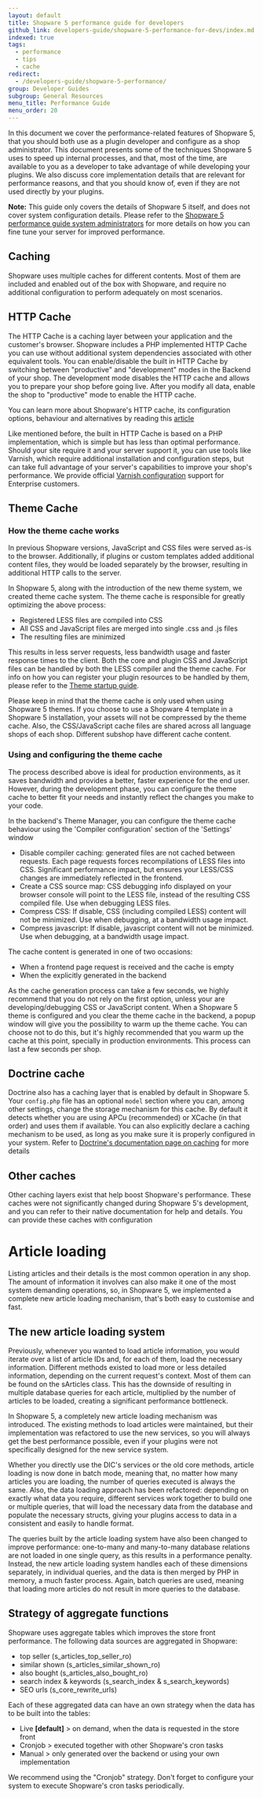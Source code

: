 ```yaml
---
layout: default
title: Shopware 5 performance guide for developers
github_link: developers-guide/shopware-5-performance-for-devs/index.md
indexed: true
tags:
  - performance
  - tips
  - cache
redirect:
  - /developers-guide/shopware-5-performance/
group: Developer Guides
subgroup: General Resources
menu_title: Performance Guide
menu_order: 20
---
```


In this document we cover the performance-related features of Shopware 5, that you should both use as a plugin developer and configure as a shop administrator. This document presents some of the techniques Shopware 5 uses to speed up internal processes, and that, most of the time, are available to you as a developer to take advantage of while developing your plugins. We also discuss core implementation details that are relevant for performance reasons, and that you should know of, even if they are not used directly by your plugins.

<div class="alert alert-warning">
<strong>Note:</strong> This guide only covers the details of Shopware 5 itself, and does not cover system configuration details. Please refer to the <a href="/sysadmins-guide/shopware-5-performance-for-sysadmins/">Shopware 5 performance guide system administrators</a> for more details on how you can fine tune your server for improved performance.
</div>

<div class="toc-list"></div>

## Caching

Shopware uses multiple caches for different contents. Most of them are included and enabled out of the box with Shopware, and require no additional configuration to perform adequately on most scenarios.

## HTTP Cache

The HTTP Cache is a caching layer between your application and the customer's browser. Shopware includes a PHP implemented HTTP Cache you can use without additional system dependencies associated with other equivalent tools. You can enable/disable the built in HTTP Cache by switching between "productive" and "development" modes in the Backend of your shop. The development mode disables the HTTP cache and allows you to prepare your shop before going live. After you modify all data, enable the shop to "productive" mode to enable the HTTP cache.

You can learn more about Shopware's HTTP cache, its configuration options, behaviour and alternatives by reading this
[article](/blog/2015/02/11/understanding-the-shopware-http-cache/)

Like mentioned before, the built in HTTP Cache is based on a PHP implementation, which is simple but has less than optimal performance. Should your site require it and your server support it, you can use tools like Varnish, which require additional installation and configuration steps, but can take full advantage of your server's capabilities to improve your shop's performance. We provide official [Varnish configuration](/sysadmins-guide/varnish-setup/) support for Enterprise customers.

## Theme Cache

### How the theme cache works

In previous Shopware versions, JavaScript and CSS files were served as-is to the browser. Additionally, if plugins or custom templates added additional content files, they would be loaded separately by the browser, resulting in additional HTTP calls to the server.

In Shopware 5, along with the introduction of the new theme system, we created theme cache system. The theme cache is responsible for greatly optimizing the above process:

- Registered LESS files are compiled into CSS
- All CSS and JavaScript files are merged into single .css and .js files
- The resulting files are minimized

This results in less server requests, less bandwidth usage and faster response times to the client. Both the core and plugin CSS and JavaScript files can be handled by both the LESS compiler and the theme cache. For info on how you can register your plugin resources to be handled by them, please refer to the [Theme startup guide](/designers-guide/theme-startup-guide).

Please keep in mind that the theme cache is only used when using Shopware 5 themes. If you choose to use a Shopware 4 template in a Shopware 5 installation, your assets will not be compressed by the theme cache. Also, the CSS/JavaScript cache files are shared across all language shops of each shop. Different subshop have different cache content.

### Using and configuring the theme cache

The process described above is ideal for production environments, as it saves bandwidth and provides a better, faster experience for the end user. However, during the development phase, you can configure the theme cache to better fit your needs and instantly reflect the changes you make to your code.

In the backend's Theme Manager, you can configure the theme cache behaviour using the 'Compiler configuration' section of the 'Settings' window

- Disable compiler caching: generated files are not cached between requests. Each page requests forces recompilations of LESS files into CSS. Significant performance impact, but ensures your LESS/CSS changes are immediately reflected in the frontend.
- Create a CSS source map: CSS debugging info displayed on your browser console will point to the LESS file, instead of the resulting CSS compiled file. Use when debugging LESS files.
- Compress CSS: If disable, CSS (including compiled LESS) content will not be minimized. Use when debugging, at a bandwidth usage impact.
- Compress javascript: If disable, javascript content will not be minimized. Use when debugging, at a bandwidth usage impact.

The cache content is generated in one of two occasions:

- When a frontend page request is received and the cache is empty
- When the explicitly generated in the backend

As the cache generation process can take a few seconds, we highly recommend that you do not rely on the first option, unless your are developing/debugging CSS or JavaScript content. When a Shopware 5 theme is configured and you clear the theme cache in the backend, a popup window will give you the possibility to warm up the theme cache. You can choose not to do this, but it's highly recommended that you warm up the cache at this point, specially in production environments. This process can last a few seconds per shop.

## Doctrine cache

Doctrine also has a caching layer that is enabled by default in Shopware 5. Your `config.php` file has an optional `model` section where you can, among other settings, change the storage mechanism for this cache. By default it detects whether you are using APCu (recommended) or XCache (in that order) and uses them if available. You can also explicitly declare a caching mechanism to be used, as long as you make sure it is properly configured in your system. Refer to [Doctrine's documentation page on caching](http://doctrine-orm.readthedocs.org/en/latest/reference/caching.html) for more details

## Other caches

Other caching layers exist that help boost Shopware's performance. These caches were not significantly changed during Shopware 5's development, and you can refer to their native documentation for help and details. You can provide these caches with configuration

# Article loading

Listing articles and their details is the most common operation in any shop. The amount of information it involves can also make it one of the most system demanding operations, so, in Shopware 5, we implemented a complete new article loading mechanism, that's both easy to customise and fast.

## The new article loading system

Previously, whenever you wanted to load article information, you would iterate over a list of article IDs and, for each of them, load the necessary information. Different methods existed to load more or less detailed information, depending on the current request's context. Most of them can be found on the sArticles class. This has the downside of resulting in multiple database queries for each article, multiplied by the number of articles to be loaded, creating a significant performance bottleneck.

In Shopware 5, a completely new article loading mechanism was introduced. The existing methods to load articles were maintained, but their implementation was refactored to use the new services, so you will always get the best performance possible, even if your plugins were not specifically designed for the new service system.

Whether you directly use the DIC's services or the old core methods, article loading is now done in batch mode, meaning that, no matter how many articles you are loading, the number of queries executed is always the same. Also, the data loading approach has been refactored: depending on exactly what data you require, different services work together to build one or multiple queries, that will load the necessary data from the database and populate the necessary structs, giving your plugins access to data in a consistent and easily to handle format.

The queries built by the article loading system have also been changed to improve performance: one-to-many and many-to-many database relations are not loaded in one single query, as this results in a performance penalty. Instead, the new article loading system handles each of these dimensions separately, in individual queries, and the data is then merged by PHP in memory, a much faster process. Again, batch queries are used, meaning that loading more articles do not result in more queries to the database.

## Strategy of aggregate functions
Shopware uses aggregate tables which improves the store front performance.
The following data sources are aggregated in Shopware:

- top seller (s_articles_top_seller_ro)
- similar shown (s_articles_similar_shown_ro)
- also bought (s_articles_also_bought_ro)
- search index & keywords (s_search_index & s_search_keywords)
- SEO urls (s_core_rewrite_urls)

Each of these aggregated data can have an own strategy when the data has to be built into the tables:

- Live **[default]** > on demand, when the data is requested in the store front
- Cronjob  > executed together with other Shopware's cron tasks
- Manual > only generated over the backend or using your own implementation

We recommend using the "Cronjob" strategy. Don't forget to configure your system to execute Shopware's cron tasks periodically.



